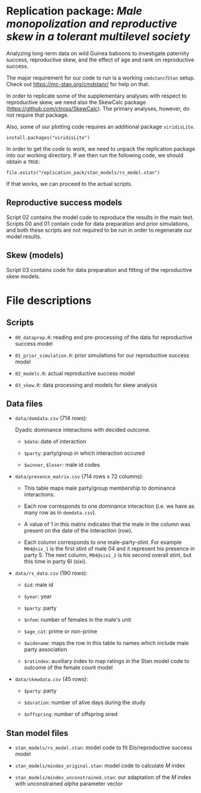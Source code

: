 # Replication package: *Male monopolization and reproductive skew in a tolerant multilevel society*

Analyzing long-term data on wild Guinea baboons to investigate paternity success, reproductive skew, and the effect of age and rank on reproductive success.



The major requirement for our code to run is a working `cmdstanr`/`Stan` setup.
Check out https://mc-stan.org/cmdstanr/ for help on that.

In order to replicate some of the supplementary analyses with respect to reproductive skew, we need also the SkewCalc package (https://github.com/ctross/SkewCalc).
The primary analyses, however, do not require that package.

Also, some of our plotting code requires an additional package `viridisLite`.

`install.packages("viridisLite")`

In order to get the code to work, we need to unpack the replication package into our working directory.
If we then run the following code, we should obtain a `TRUE`:

`file.exists("replication_pack/stan_models/rs_model.stan")`

If that works, we can proceed to the actual scripts.


## Reproductive success models

Script 02 contains the model code to reproduce the results in the main text.
Scripts 00 and 01 contain code for data preparation and prior simulations, and both these scripts are not required to be run in order to regenerate our model results.

## Skew (models)

Script 03 contains code for data preparation and fitting of the reproductive skew models.

# File descriptions

## Scripts

  - `00_dataprep.R`: reading and pre-processing of the data for reproductive success model
  
  - `01_prior_simulation.R`: prior simulations for our reproductive success model
  
  - `02_models.R`: actual reproductive success model
  
  - `03_skew.R`: data processing and models for skew analysis

## Data files

  - `data/domdata.csv` (714 rows):
  
    Dyadic dominance interactions with decided outcome.
    
    * `$date`: date of interaction
    
    * `$party`: party/group in which interaction occured
    
    * `$winner`, `$loser`: male id codes
    

  
  - `data/presence_matrix.csv` (714 rows x 72 columns):
    
    * This table maps male party/group membership to dominance interactions.
    
    * Each row corresponds to one dominance interaction (i.e. we have as many row as in `domdata.csv`).
    
    * A value of 1 in this matrix indicates that the male in the column was present on the date of the interaction (row).
  
    * Each column corresponds to one male-party-stint. For example `M04@six_1` is the first stint of male 04 and it represent his presence in party 5. The next column, `M04@sixi_2` is his second overall stint, but this time in party 6I (sixi).
    
  
  - `data/rs_data.csv` (190 rows):
  
    * `$id`: male id
    
    * `$year`: year
    
    * `$party`: party
    
    * `$nfem`: number of females in the male's unit
    
    * `$age_cat`: prime or non-prime
    
    * `$widename`: maps the row in this table to names which include male party association
    
    * `$ratindex`: auxiliary index to map ratings in the Stan model code to outcome of the female count model
  
  - `data/skewdata.csv` (45 rows):
  
    * `$party`: party
    
    * `$duration`: number of alive days during the study
    
    * `$offspring`: number of offspring sired

## Stan model files
  
  - `stan_models/rs_model.stan`: model code to fit Elo/reproductive success model
  
  - `stan_models/mindex_original.stan`: model code to calculate $M$ index
  
  - `stan_models/mindex_unconstrained.stan`: our adaptation of the $M$ index with unconstrained *alpha* parameter vector
  
